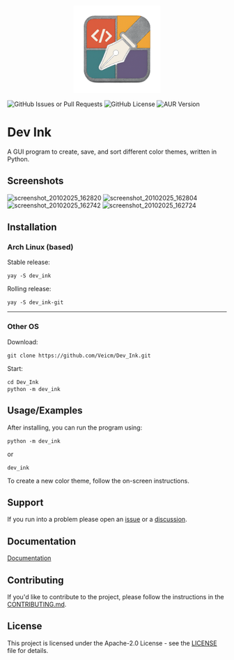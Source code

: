 <p align="center">
  <img src="https://github.com/Veicm/Dev_Ink/blob/main/assets/icon.png?raw=true" alt="Logo" width=200px />
</p>


![GitHub Issues or Pull Requests](https://img.shields.io/github/issues/Veicm/Dev_Ink?style=plastic&link=https%3A%2F%2Fgithub.com%2FVeicm%2FDev_Ink%2Fissues)
![GitHub License](https://img.shields.io/github/license/Veicm/Dev_Ink?style=plastic&link=https%3A%2F%2Fgithub.com%2FVeicm%2FDev_Ink%2Fblob%2Fmain%2FLICENSE)
![AUR Version](https://img.shields.io/aur/version/Dev_Ink?style=plastic&link=https%3A%2F%2Faur.archlinux.org%2Fpackages%2Fdev_ink)


# Dev Ink
A GUI program to create, save, and sort different color themes, written in Python.

## Screenshots

<img width="502" height="505" alt="screenshot_20102025_162820" src="https://github.com/user-attachments/assets/ba9a7bb5-401d-405e-be93-830d2a665eec" />

<img width="501" height="505" alt="screenshot_20102025_162804" src="https://github.com/user-attachments/assets/65d840f7-e476-4889-9e8d-73f8507c9043" />

<img width="500" height="502" alt="screenshot_20102025_162742" src="https://github.com/user-attachments/assets/43626744-6153-44af-afe3-33d338d8f01d" />

<img width="499" height="503" alt="screenshot_20102025_162724" src="https://github.com/user-attachments/assets/d23871c9-f55f-40ec-9d3b-1ffb4706b4b1" />


## Installation

### Arch Linux (based)

Stable release:
```shell
yay -S dev_ink
```

Rolling release:
```shell
yay -S dev_ink-git
```

---

### Other OS

Download:
```shell
git clone https://github.com/Veicm/Dev_Ink.git
```

Start:
```shell
cd Dev_Ink
python -m dev_ink
```

## Usage/Examples

After installing, you can run the program using:
```shell
python -m dev_ink
```
or
```shell
dev_ink
```

To create a new color theme, follow the on-screen instructions.

## Support

If you run into a problem please open an [issue](https://github.com/Veicm/Dev_Ink/issues/new/choose) or a [discussion](https://github.com/Veicm/Dev_Ink/discussions/new/choose).

## Documentation

[Documentation](https://github.com/Veicm/Dev_Ink/wiki)

## Contributing

If you'd like to contribute to the project, please follow the instructions in the [CONTRIBUTING.md](https://github.com/Veicm/Dev_Ink/blob/main/CONTRIBUTING.md).

## License

This project is licensed under the Apache-2.0 License - see the [LICENSE](https://github.com/Veicm/Dev_Ink/blob/main/LICENSE) file for details.
